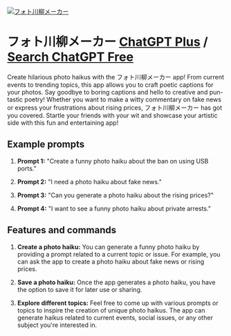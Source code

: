 
[![フォト川柳メーカー](https://files.oaiusercontent.com/file-fmuAgnb0LLcTZovizoIXK4Cu?se=2123-10-18T02%3A40%3A32Z&sp=r&sv=2021-08-06&sr=b&rscc=max-age%3D31536000%2C%20immutable&rscd=attachment%3B%20filename%3D65d8810d-bb5d-452b-8a01-cd13d0d8eb40.png&sig=68RAxa2Yzm3vX7ogDl1vV9uIMv83SGhbYwCGzHp0FC4%3D)](https://chat.openai.com/g/g-tEnZKIyAO-huotochuan-liu-meka)

# フォト川柳メーカー [ChatGPT Plus](https://chat.openai.com/g/g-tEnZKIyAO-huotochuan-liu-meka) / [Search ChatGPT Free](https://gptcall.net/index.html#/?search=%E3%83%95%E3%82%A9%E3%83%88%E5%B7%9D%E6%9F%B3%E3%83%A1%E3%83%BC%E3%82%AB%E3%83%BC)

Create hilarious photo haikus with the フォト川柳メーカー app! From current events to trending topics, this app allows you to craft poetic captions for your photos. Say goodbye to boring captions and hello to creative and pun-tastic poetry! Whether you want to make a witty commentary on fake news or express your frustrations about rising prices, フォト川柳メーカー has got you covered. Startle your friends with your wit and showcase your artistic side with this fun and entertaining app!

## Example prompts

1. **Prompt 1:** "Create a funny photo haiku about the ban on using USB ports."

2. **Prompt 2:** "I need a photo haiku about fake news."

3. **Prompt 3:** "Can you generate a photo haiku about the rising prices?"

4. **Prompt 4:** "I want to see a funny photo haiku about private arrests."

## Features and commands

1. **Create a photo haiku:** You can generate a funny photo haiku by providing a prompt related to a current topic or issue. For example, you can ask the app to create a photo haiku about fake news or rising prices.

2. **Save a photo haiku:** Once the app generates a photo haiku, you have the option to save it for later use or sharing.

3. **Explore different topics:** Feel free to come up with various prompts or topics to inspire the creation of unique photo haikus. The app can generate haikus related to current events, social issues, or any other subject you're interested in.


